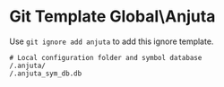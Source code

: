 Git Template Global\Anjuta
===

Use `git ignore add anjuta` to add this ignore template.

```
# Local configuration folder and symbol database
/.anjuta/
/.anjuta_sym_db.db
```
